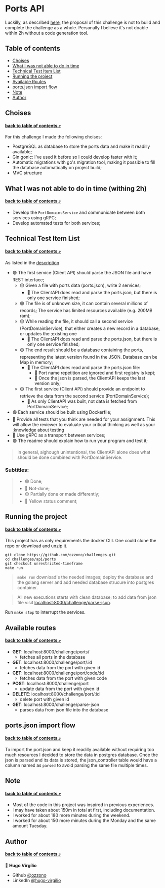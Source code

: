 # Ports API

Luckilly, as described [here](./DESCRIPTION.md), the proposal of this challenge is not to build and complete the challenge as a whole. Personally I believe it's not doable within 2h without a code generation tool.

## Table of contents

- [Choises](#choises)
- [What I was not able to do in time](#what-i-was-not-able-to-do-in-time)
- [Technical Test Item List](#what-i-was-not-able-to-do-in-time)
- [Running the project](#running-the-project)
- [Available Routes](#available-routes)
- [ports.json import flow](#portsjson-import-flow)
- [Note](#note)
- [Author](#author)

## Choises 
#### [back to table of contents :arrow_heading_up:](#table-of-contents)

For this challenge I made the following choises:

- PostgreSQL as database to store the ports data and make it readilly available;
- Gin gonic: I've used it before so I could develop faster with it;
- Automatic migrations with go's migration tool, making it possible to fill the database automatically on project build;
- MVC structure

## What I was not able to do in time (withing 2h) 
#### [back to table of contents :arrow_heading_up:](#table-of-contents)

- Develop the `PortDomainsService` and communicate between both services using gRPC;
- Develop automated tests for both services;

## Technical Test Item List 
#### [back to table of contents :arrow_heading_up:](#table-of-contents)
As listed in the [description](./DESCRIPTION.md)

- :green_circle: The first service (Client API) should parse the JSON file and have REST interface;
  - :yellow_circle: Given a file with ports data (ports.json), write 2 services;
    - :large_orange_diamond: The ClientAPI does read and parse the ports.json, but there is only one service finished;
  - :green_circle: The file is of unknown size, it can contain several millions of records;
  The service has limited resources available (e.g. 200MB ram);
  - :yellow_circle: While reading the file, it should call a second service (PortDomainService), that either creates a new record in a database, or updates the ;existing one
    - :large_orange_diamond: The ClientAPI does read and parse the ports.json, but there is only one service finished;
  - :yellow_circle: The end result should be a database containing the ports, representing the latest version found in the JSON. Database can be Map in memory;
    - :large_orange_diamond: The ClientAPI does read and parse the ports.json file:
      - :large_orange_diamond: Port name repetition are ignored and first registry is kept;
      - :large_orange_diamond: Once the json is parsed, the ClientAPI keeps the last version only;
  - :yellow_circle: The first service (Client API) should provide an endpoint to retrieve the data from the second service (PortDomainService);
    - :large_orange_diamond: As only ClientAPI was built, not data is fetched from PortDomainService;
- :green_circle: Each service should be built using Dockerfile;
- :red_circle: Provide all tests that you think are needed for your assignment. This will allow the reviewer to evaluate your critical thinking as well as your ;knowledge about testing
- :red_circle: Use gRPC as a transport between services;
- :green_circle: The readme should explain how to run your program and test it;

> In general, alghough unintentional, the ClientAPI alone does what should be done combined with PortDomainService.

### Subtitles:
> - :green_circle: Done;
> - :red_circle: Not-done;
> - :yellow_circle: Partially done or made differently;
> - :large_orange_diamond: Yellow status comment;

## Running the project 
#### [back to table of contents :arrow_heading_up:](#table-of-contents)

This project has as only requirements the docker CLI. One could clone the repo or download and unzip it.

```shell
git clone https://github.com/ozzono/challenges.git
cd challenges/api/ports
git checkout unrestricted-timeframe
make run
```

> `make run` download's the needed images; deploy the database and the golang server and add needed database strucure into postgres container.

> All new executions starts with clean database; to add data from json file visit [localhost:8000/challenge/parse-json](localhost:8000/challenge/parse-json).

Run `make stop` to interrupt the services.

## Available routes 
#### [back to table of contents :arrow_heading_up:](#table-of-contents)

- **GET**: localhost:8000/challenge/ports/
  - fetches all ports in the database
- **GET**: localhost:8000/challenge/port/:id
  - fetches data from the port with given id
- **GET**: localhost:8000/challenge/port/code/:id
  - fetches data from the port with given code
- **POST**: localhost:8000/challenge/port
  - update data from the port with given id
- **DELETE**: localhost:8000/challenge/port/:id
  - delete port with given id
- **GET**: localhost:8000/challenge/parse-json
  - parses data from json file into the database

## ports.json import flow 
#### [back to table of contents :arrow_heading_up:](#table-of-contents)

To import the port.json and keep it readilly available without requiring too much resources I decided to store the data in postgres database. Once the json is parsed and its data is stored, the json_controller table would have a column named as `parsed` to avoid parsing the same file multiple times.

## Note 
#### [back to table of contents :arrow_heading_up:](#table-of-contents)

- Most of the code in this project was inspired in previous experiences.
- I may have taken about 150m in total at first, including documentation.
- I worked for about 180 more minutes during the weekend.
- I worked for about 150 more minutes during the Monday and the same amount Tuesday.

## Author 
#### [back to table of contents :arrow_heading_up:](#table-of-contents)

👤 **Hugo Virgílio**

- Github [@ozzono](https://github.com/ozzono)
- LinkedIn [@hugo-virgilio](https://www.linkedin.com/in/hugo-virgilio/?locale=en_US)
